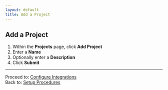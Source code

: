 ```yaml
---
layout: default
title: Add a Project
---
```


## Add a Project
1. Within the **Projects** page, click **Add Project**
1. Enter a **Name**
1. Optionally enter a **Description**
1. Click **Submit**

---

Proceed to: [Configure Integrations](Configure-Integrations.md#configure-integrations)
<br>Back to: [Setup Procedures](README.md#setup-procedures)
